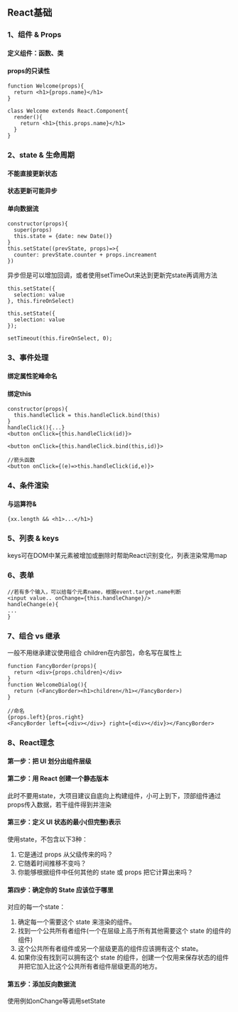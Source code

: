## React基础
### 1、组件 & Props
#### 定义组件：函数、类
#### props的只读性

```
function Welcome(props){
  return <h1>{props.name}</h1>
}
```
```
class Welcome extends React.Component{
  render(){
    return <h1>{this.props.name}</h1>
  }
}
```
### 2、state & 生命周期
#### 不能直接更新状态
#### 状态更新可能异步
#### 单向数据流
```
constructor(props){
  super(props)
  this.state = {date: new Date()}
}
this.setState((prevState, props)=>{
  counter: prevState.counter + props.increament
})
```
异步但是可以增加回调，或者使用setTimeOut来达到更新完state再调用方法
```
this.setState({
  selection: value
}, this.fireOnSelect)

this.setState({
  selection: value
});

setTimeout(this.fireOnSelect, 0);
```

### 3、事件处理
#### 绑定属性驼峰命名
#### 绑定this
```
constructor(props){
  this.handleClick = this.handleClick.bind(this)
}
handleClick(){...}
<button onClick={this.handleClick(id)}>
```
```
<button onClick={this.handleClick.bind(this,id)}>
```
```
//箭头函数
<button onClick={(e)=>this.handleClick(id,e)}>
```
### 4、条件渲染
#### 与运算符&
```
{xx.length && <h1>...</h1>}
```

### 5、列表 & keys
keys可在DOM中某元素被增加或删除时帮助React识别变化，列表渲染常用map

### 6、表单
```
//若有多个输入，可以给每个元素name，根据event.target.name判断
<input value.. onChange={this.handleChange}/>
handleChange(e){
...
}
```
### 7、组合 vs 继承
一般不用继承建议使用组合
children在内部包，命名写在属性上
```
function FancyBorder(props){
  return <div>{props.children}</div>
}
function WelcomeDialog(){
  return (<FancyBorder><h1>children</h1></FancyBorder>)
}
```
```
//命名
{props.left}{pros.right}
<FancyBorder left={<div></div>} right={<div></div}></FancyBorder>
```
### 8、React理念
#### 第一步：把 UI 划分出组件层级
#### 第二步：用 React 创建一个静态版本
此时不要用state，大项目建议自底向上构建组件，小可上到下，顶部组件通过props传入数据，若干组件得到并渲染
#### 第三步：定义 UI 状态的最小(但完整)表示
使用state，不包含以下3种：
1. 它是通过 props 从父级传来的吗？
2. 它随着时间推移不变吗？
3. 你能够根据组件中任何其他的 state 或 props 把它计算出来吗？
#### 第四步：确定你的 State 应该位于哪里
对应的每一个state：
1. 确定每一个需要这个 state 来渲染的组件。
2. 找到一个公共所有者组件(一个在层级上高于所有其他需要这个 state 的组件的组件)
3. 这个公共所有者组件或另一个层级更高的组件应该拥有这个 state。
4. 如果你没有找到可以拥有这个 state 的组件，创建一个仅用来保存状态的组件并把它加入比这个公共所有者组件层级更高的地方。
#### 第五步：添加反向数据流
使用例如onChange等调用setState


